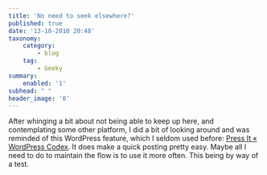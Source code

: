```yaml
---
title: 'No need to seek elsewhere?'
published: true
date: '13-10-2010 20:48'
taxonomy:
    category:
        - blog
    tag:
        - Geeky
summary:
    enabled: '1'
subhead: " "
header_image: '0'
---
```


After whinging a bit about not being able to keep up here, and contemplating some other platform, I did a bit of looking around and was reminded of this WordPress feature, which I seldom used before: [Press It « WordPress Codex](https://codex.wordpress.org/Press_It). It does make a quick posting pretty easy. Maybe all I need to do to maintain the flow is to use it more often. This being by way of a test.

